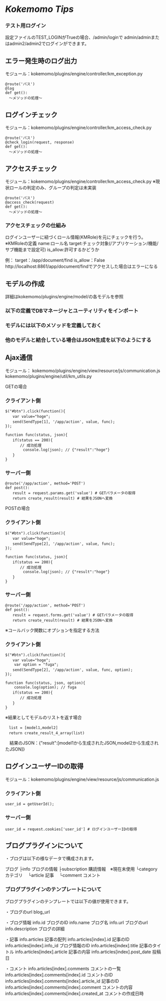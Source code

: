 # *Kokemomo Tips*
### テスト用ログイン

設定ファイルのTEST_LOGINがTrueの場合、/admin/loginで
admin/adminまたはadmin2/admin2でログインができます。

## エラー発生時のログ出力

モジュール：kokemomo/plugins/engine/controller/km_exception.py

    @route('パス')
    @log
    def get():
    　～メソッドの処理～

## ログインチェック

モジュール：kokemomo/plugins/engine/controller/km_access_check.py

    @route('パス')
    @check_login(request, response)
    def get():
    　～メソッドの処理～

## アクセスチェック

モジュール：kokemomo/plugins/engine/controller/km_access_check.py
※現状ロールの判定のみ、グループの判定は未実装

    @route('パス')
    @access_check(request)
    def get():
    　～メソッドの処理～

### アクセスチェックの仕組み

ログインユーザーに紐づくロール情報(KMRole)を元にチェックを行う。
※KMRoleの定義
name:ロール名
target:チェック対象(/アプリケーション/機能/サブ機能まで設定可)
is_allow:許可するかどうか

例：
target：/app/document/find
is_allow：False
http://localhost:8861/app/document/findでアクセスした場合はエラーになる


## モデルの作成

詳細はkokemomo/plugins/engine/model/の各モデルを参照

### 以下の定義でDBマネージャとユーティリティをインポート


### モデルには以下のメソッドを定義しておく

### 他のモデルと結合している場合はJSON生成を以下のようにする

## Ajax通信

モジュール：
kokemomo/plugins/engine/view/resource/js/communication.js
kokemomo/plugins/engine/util/km_utils.py

GETの場合

### クライアント側

    $("#btn").click(function(){
    　　var value="hoge";
    　　send(SendType[1], '/app/action', value, func);
    });

    function func(status, json){
    　　if(status == 200){
    　　　　// 成功処理
    		console.log(json); // {"result":"hoge"}
    　　}
    }

### サーバー側

    @route('/app/action', method='POST')
    def post():
    　　result = request.params.get('value') # GETパラメータの取得
    　　return create_result(result) # 結果をJSONへ変換

POSTの場合

### クライアント側

    $("#btn").click(function(){
    　　var value="hoge";
    　　send(SendType[2], '/app/action', value, func);
    });

    function func(status, json){
    　　if(status == 200){
    　　　　// 成功処理
    		console.log(json); // {"result":"hoge"}
    　　}
    }

### サーバー側

    @route('/app/action', method='POST')
    def post():
    　　result = request.forms.get('value') # GETパラメータの取得
    　　return create_result(result) # 結果をJSONへ変換

※コールバック関数にオプションを指定する方法

### クライアント側

    $("#btn").click(function(){
    　　var value="hoge";
    	var option = "fuga";
    　　send(SendType[2], '/app/action', value, func, option);
    });

    function func(status, json, option){
    	console.log(option); // fuga
    　　if(status == 200){
    　　　　// 成功処理
    　　}
    }

※結果としてモデルのリストを返す場合

    　list = [model1,model2]
    　return create_result_4_array(list)

　結果のJSON：{"result":[model1から生成されたJSON,model2から生成されたJSON]}


## ログインユーザーIDの取得

モジュール：kokemomo/plugins/engine/view/resource/js/communication.js

### クライアント側

    user_id = getUserId();

### サーバー側

    user_id = request.cookies['user_id'] # ログインユーザーIDの取得


## ブログプラグインについて

・ブログは以下の様なデータで構成されます。

ブログ
├info ブログの情報
├subscription 購読情報　※現在未使用
└category カテゴリ
　└article 記事
　└comment コメント

### ブログプラグインのテンプレートについて

ブログプラグインのテンプレートでは以下の値が使用できます。

・ブログのurl
blog_url

・ブログ情報
info.id ブログのID
info.name ブログ名
info.url ブログのurl
info.description ブログの詳細

・記事
info.articles 記事の配列
info.articles[index].id 記事のID
info.articles[index].info_id ブログ情報のID
info.articles[index].title 記事のタイトル
info.articles[index].article 記事の内容
info.articles[index].post_date 投稿日

・コメント
info.articles[index].comments コメントの一覧
info.articles[index].comments[index].id コメントのID
info.articles[index].comments[index].article_id 記事のID
info.articles[index].comments[index].comment コメントの内容
info.articles[index].comments[index].created_at コメントの作成日時



